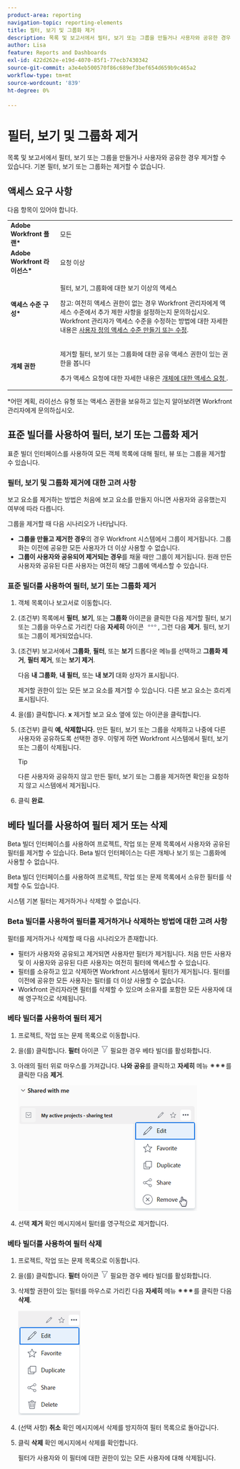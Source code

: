 ```yaml
---
product-area: reporting
navigation-topic: reporting-elements
title: 필터, 보기 및 그룹화 제거
description: 목록 및 보고서에서 필터, 보기 또는 그룹을 만들거나 사용자와 공유한 경우 제거할 수 있습니다. 기본 필터, 보기 또는 그룹화는 제거할 수 없습니다.
author: Lisa
feature: Reports and Dashboards
exl-id: 422d262e-e19d-4070-85f1-77ecb7430342
source-git-commit: a3e4eb500570f86c689ef3bef654d659b9c465a2
workflow-type: tm+mt
source-wordcount: '839'
ht-degree: 0%

---
```


# 필터, 보기 및 그룹화 제거

목록 및 보고서에서 필터, 보기 또는 그룹을 만들거나 사용자와 공유한 경우 제거할 수 있습니다. 기본 필터, 보기 또는 그룹화는 제거할 수 없습니다.

## 액세스 요구 사항

다음 항목이 있어야 합니다.

<table style="table-layout:auto"> 
 <col> 
 </col> 
 <col> 
 </col> 
 <tbody> 
  <tr> 
   <td role="rowheader"><strong>Adobe Workfront 플랜*</strong></td> 
   <td> <p>모든 </p> </td> 
  </tr> 
  <tr> 
   <td role="rowheader"><strong>Adobe Workfront 라이선스*</strong></td> 
   <td> <p>요청 이상</p> </td> 
  </tr> 
  <tr> 
   <td role="rowheader"><strong>액세스 수준 구성*</strong></td> 
   <td> <p>필터, 보기, 그룹화에 대한 보기 이상의 액세스</p> <p>참고: 여전히 액세스 권한이 없는 경우 Workfront 관리자에게 액세스 수준에서 추가 제한 사항을 설정하는지 문의하십시오. Workfront 관리자가 액세스 수준을 수정하는 방법에 대한 자세한 내용은 <a href="../../../administration-and-setup/add-users/configure-and-grant-access/create-modify-access-levels.md" class="MCXref xref">사용자 정의 액세스 수준 만들기 또는 수정</a>.</p> </td> 
  </tr> 
  <tr> 
   <td role="rowheader"><strong>개체 권한</strong></td> 
   <td> <p>제거할 필터, 보기 또는 그룹화에 대한 공유 액세스 권한이 있는 권한을 봅니다</p> <p>추가 액세스 요청에 대한 자세한 내용은 <a href="../../../workfront-basics/grant-and-request-access-to-objects/request-access.md" class="MCXref xref">개체에 대한 액세스 요청 </a>.</p> </td> 
  </tr> 
 </tbody> 
</table>

&#42;어떤 계획, 라이선스 유형 또는 액세스 권한을 보유하고 있는지 알아보려면 Workfront 관리자에게 문의하십시오.

## 표준 빌더를 사용하여 필터, 보기 또는 그룹화 제거

표준 빌더 인터페이스를 사용하여 모든 객체 목록에 대해 필터, 뷰 또는 그룹을 제거할 수 있습니다.

### 필터, 보기 및 그룹화 제거에 대한 고려 사항

보고 요소를 제거하는 방법은 처음에 보고 요소를 만들지 아니면 사용자와 공유했는지 여부에 따라 다릅니다.

그룹을 제거할 때 다음 시나리오가 나타납니다.

* **그룹을 만들고 제거한 경우**&#x200B;의 경우 Workfront 시스템에서 그룹이 제거됩니다. 그룹화는 이전에 공유한 모든 사용자가 더 이상 사용할 수 없습니다.
* **그룹이 사용자와 공유되어 제거되는 경우**&#x200B;를 채울 때만 그룹이 제거됩니다. 원래 만든 사용자와 공유된 다른 사용자는 여전히 해당 그룹에 액세스할 수 있습니다.

### 표준 빌더를 사용하여 필터, 보기 또는 그룹화 제거

1. 객체 목록이나 보고서로 이동합니다.
1. (조건부) 목록에서 **필터**, **보기**, 또는 **그룹화** 아이콘을 클릭한 다음 제거할 필터, 보기 또는 그룹을 마우스로 가리킨 다음 **자세히** 아이콘 ![](assets/more-icon.png), 그런 다음 **제거**. 필터, 보기 또는 그룹이 제거되었습니다.
1. (조건부) 보고서에서 **그룹화**, **필터**, 또는 **보기** 드롭다운 메뉴를 선택하고 **그룹화 제거**, **필터 제거**, 또는 **보기 제거**.

   다음 **내 그룹화**, **내 필터,** 또는 **내 보기** 대화 상자가 표시됩니다.

   제거할 권한이 있는 모든 보고 요소를 제거할 수 있습니다. 다른 보고 요소는 흐리게 표시됩니다.

1. 을(를) 클릭합니다. **x** 제거할 보고 요소 옆에 있는 아이콘을 클릭합니다.
1. (조건부) 클릭 **예, 삭제합니다.** 만든 필터, 보기 또는 그룹을 삭제하고 나중에 다른 사용자와 공유하도록 선택한 경우. 이렇게 하면 Workfront 시스템에서 필터, 보기 또는 그룹이 삭제됩니다.

   >[!TIP]
   >
   >다른 사용자와 공유하지 않고 만든 필터, 보기 또는 그룹을 제거하면 확인을 요청하지 않고 시스템에서 제거됩니다.

1. 클릭 **완료**.

## 베타 빌더를 사용하여 필터 제거 또는 삭제

Beta 빌더 인터페이스를 사용하여 프로젝트, 작업 또는 문제 목록에서 사용자와 공유된 필터를 제거할 수 있습니다. Beta 빌더 인터페이스는 다른 개체나 보기 또는 그룹화에 사용할 수 없습니다.

Beta 빌더 인터페이스를 사용하여 프로젝트, 작업 또는 문제 목록에서 소유한 필터를 삭제할 수도 있습니다.

시스템 기본 필터는 제거하거나 삭제할 수 없습니다.

### Beta 빌더를 사용하여 필터를 제거하거나 삭제하는 방법에 대한 고려 사항

필터를 제거하거나 삭제할 때 다음 시나리오가 존재합니다.

* 필터가 사용자와 공유되고 제거되면 사용자만 필터가 제거됩니다. 처음 만든 사용자 및 이 사용자와 공유된 다른 사용자는 여전히 필터에 액세스할 수 있습니다.
* 필터를 소유하고 있고 삭제하면 Workfront 시스템에서 필터가 제거됩니다. 필터를 이전에 공유한 모든 사용자는 필터를 더 이상 사용할 수 없습니다.
* Workfront 관리자라면 필터를 삭제할 수 있으며 소유자를 포함한 모든 사용자에 대해 영구적으로 삭제됩니다.

### 베타 빌더를 사용하여 필터 제거

1. 프로젝트, 작업 또는 문제 목록으로 이동합니다.
1. 을(를) 클릭합니다. **필터** 아이콘 ![필터 아이콘](assets/filter-nwepng.png) 필요한 경우 베타 빌더를 활성화합니다.
1. 아래의 필터 위로 마우스를 가져갑니다. **나와 공유**&#x200B;를 클릭하고 **자세히** 메뉴 ![자세히 아이콘](assets/more-icon-spectrum.png)를 클릭한 다음 **제거**.

   ![필터 제거](assets/new-filters-more-menu-remove-filter.png)

1. 선택 **제거** 확인 메시지에서 필터를 영구적으로 제거합니다.

### 베타 빌더를 사용하여 필터 삭제

1. 프로젝트, 작업 또는 문제 목록으로 이동합니다.
1. 을(를) 클릭합니다. **필터** 아이콘 ![필터 아이콘](assets/filter-nwepng.png) 필요한 경우 베타 빌더를 활성화합니다.
1. 삭제할 권한이 있는 필터를 마우스로 가리킨 다음 **자세히** 메뉴 ![자세히 아이콘](assets/more-icon-spectrum.png)를 클릭한 다음 **삭제**.

   ![필터 삭제](assets/new-filters-more-menu-options-with-delete.png)

1. (선택 사항) **취소** 확인 메시지에서 삭제를 방지하여 필터 목록으로 돌아갑니다.
1. 클릭 **삭제** 확인 메시지에서 삭제를 확인합니다.

   필터가 사용자와 이 필터에 대한 권한이 있는 모든 사용자에 대해 삭제됩니다.

